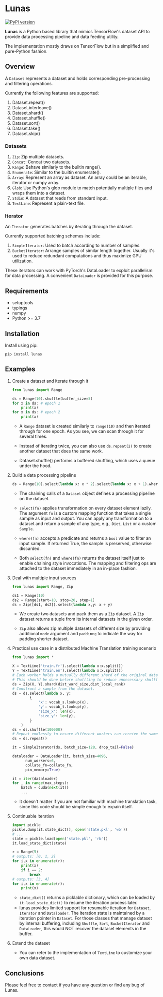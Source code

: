 
# Lunas

[![PyPI version](https://img.shields.io/badge/pypi-v0.3.7-limegreen.svg)](https://github.com/pluiez/lunas)

**Lunas** is a Python based library that mimics TensorFlow's dataset API to provide data processing pipeline 
and data feeding utility.

The implementation mostly draws on TensorFlow but in a simplified and pure-Python fashion. 

## Overview

A `Dataset` represents a dataset and holds corresponding pre-processing and filtering operations. 

Currently the following features are supported:

1. Dataset.repeat()
2. Dataset.interleave()
3. Dataset.shard()
4. Dataset.shuffle()
5. Dataset.sort()
6. Dataset.take()
7. Dataset.skip()


### Datasets

1. `Zip`: Zip multiple datasets.
2. `Concat`: Concat two datasets.
3. `Range`: Behave similarly to the builtin range().
4. `Enumerate`: Similar to the builtin enumerate().
5. `Array`: Represent an array as dataset. An array could be an iterable, iterator or numpy array.
6. `Glob`: Use Python's glob module to match potentially multiple files and wraps them into a dataset. 
7. `Stdin`: A dataset that reads from standard input.
8. `TextLine`: Represent a plain-text file.


### Iterator

An `Iterator` generates batches by iterating through the dataset.

Currently supported batching schemes include:

1. `SimpleIterator`: Used to batch according to number of samples.
2. `BucketIterator`: Arrange samples of similar length together. Usually it's used to reduce redundant 
computations and thus maximize GPU utilization.

These iterators can work with PyTorch's DataLoader to exploit parallelism for data processing. A convenient `DataLoader`
is provided for this purpose.


## Requirements

- setuptools
- typings
- numpy
- Python >= 3.7


## Installation

Install using pip:

```shell
pip install lunas
```

## Examples

1. Create a dataset and iterate through it

   ```python
   from lunas import Range

   ds = Range(10).shuffle(buffer_size=5)
   for x in ds: # epoch 1
       print(x)
   for x in ds: # epoch 2
       print(x)
   ```
    
    - A `Range` dataset is created similarly to `range(10)` and then iterated through for one epoch.
    As you see, we can scan through it for several times.

    - Instead of iterating twice, you can also use `ds.repeat(2)` to create another dataset that does the same work.
    
    - Dataset.shuffle() performs a buffered shuffling, which uses a queue under the hood.
   
2. Build a data processing pipeline

   ```python
   ds = Range(10).select(lambda x: x * 2).select(lambda x: x + 1).where(lambda x: x % 2 == 0)
   ```

   - The chaining calls of a `Dataset` object defines a processing pipeline on the dataset.
   
   - `select(fn)` applies transformation on every dataset element lazily. The argument `fn` is a custom 
   mapping function that takes a single sample as input and output. You can apply any transformation to a dataset and return a sample of any type, e.g., `Dict`, `List` or a custom `Sample`.
   
   - `where(fn)` accepts a predicate and returns a `bool` value to filter an input sample. If returned True, 
   the sample is preserved, otherwise discarded.
   
   - Both `select(fn)` and `where(fn)` returns the dataset itself just to enable chaining style invocations. The mapping and filtering ops are attached to the dataset immediately in an in-place fashion.

3. Deal with multiple input sources

   ```python
   from lunas import Range, Zip

   ds1 = Range(10)
   ds2 = Range(start=10, stop=20, step=1)
   ds = Zip([ds1, ds2]).select(lambda x,y: x + y)
   ```

   - We create two datasets and pack them as a `Zip` dataset. A `Zip` dataset returns a tuple from its internal datasets in the given order.
   
   - `Zip` also allows zip multiple datasets of different size by providing additional `mode` argument and `paddinng` to indicate the way for padding shorter dataset.
   

4. Practical use case in a distributed Machine Translation training scenario

   ```python
   from lunas import *
   
   X = TextLine('train.fr').select(lambda x:x.split())
   Y = TextLine('train.en').select(lambda x:x.split())
   # Each worker holds a mutually different shard of the original dataset.
   # This should be done before shuffling to reduce unnecessary shulffing efforts in each workers.
   ds = Zip(X, Y).shard(dist_word_size,dist_local_rank)
   # Construct a sample from the dataset.
   ds = ds.select(lambda x, y: 
           {
               'x': vocab_s.lookup(x),
               'y': vocab_t.lookup(y),
               'size_x': len(x),
               'size_y': len(y),
           }
       )
   ds = ds.shuffle(100000)
   # Repeat endlessly to ensure different workers can receive the same number of batches to sync.
   ds = ds.repeat() 
   
   it = SimpleIterator(ds, batch_size=128, drop_tail=False)
   
   dataloader = DataLoader(it, batch_size=4096,
         num_workers=6, 
         collate_fn=collate_fn, 
         pin_memory=True)
   
   it = iter(dataloader)
   for _ in range(max_steps):
       batch = cuda(next(it))
       ...

   ```

   - It doesn't matter if you are not familiar with machine translation task, 
   since this code should be simple enough to expain itself.

5. Continuable iteration

   ```python
   import pickle
   pickle.dump(it.state_dict(), open('state.pkl', 'wb'))
   # ...
   state = pickle.load(open('state.pkl', 'rb'))
   it.load_state_dict(state)
   
   r = Range(5)
   # outputs: [0, 1, 2]
   for i,x in enumerate(r):
       print(x)
       if i == 2:
           break
   # outputs: [3, 4]
   for i,x in enumerate(r):
       print(x)
   ```
    
   - `state_dict()` returns a picklable dictionary, 
   which can be loaded by `it.load_state_dict()` to resume the iteration process later.
   - lunas provides limited support for resumable iteration for `Dataset`, `Iterator` and `Dataloader`. 
   The iteration state is maintained by a iteration pointer in `Dataset`. 
   For those classes that manage dataset by internal buffering, 
   including `Shuffle`, `Sort`, `BucketIterator` and `DataLoader`, 
   this would NOT recover the dataset elements in the buffer.

6. Extend the dataset

   - You can refer to the implementation of `TextLine` to customize your own data dataset.

## Conclusions

Please feel free to contact if you have any question or find any bug of Lunas.
